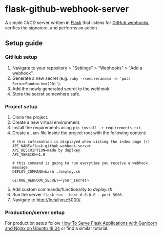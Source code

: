 # flask-github-webhook-server

A simple CI/CD server written in [Flask](https://flask.palletsprojects.com/en/2.1.x/) that listens for [GitHub webhooks](https://docs.github.com/en/developers/webhooks-and-events/webhooks/about-webhooks), verifies the signature, and performs an action.

## Setup guide

### GitHub setup

1. Navigate to your repository > "Settings" > "Webhooks" > "Add a webhook".
2. Generate a new secret (e.g. `ruby -rsecurerandom -e 'puts SecureRandom.hex(20)'`).
3. Add the newly generated secret to the webhook.
4. Store the secret somewhere safe.

### Project setup

1. Clone the project.
2. Create a new virtual environment.
3. Install the requirements using `pip install -r requirements.txt`.
4. Create a `.env` file inside the project root with the following content:
    ```
    # this information is displayed when visting the index page (/)
    API_NAME=flask-github-webhook-server
    API_DESCRIPTION=made by duplxey
    API_VERSION=1.0
   
    # this command is going to run everytime you receive a webhook message
    DEPLOY_COMMAND=bash ./deploy.sh

    GITHUB_WEBHOOK_SECRET=<your_secret>
    ```
5. Add custom commands/functionality to *deploy.sh*.
6. Run the server `flask run --host 0.0.0.0 --port 5000`.
7. Navigate to [http://localhost:5000/](http://localhost:5000/).

### Production/server setup

For production setup follow [How To Serve Flask Applications with Gunicorn and Nginx on Ubuntu 18.04](https://www.digitalocean.com/community/tutorials/how-to-serve-flask-applications-with-gunicorn-and-nginx-on-ubuntu-18-04) or find a similar tutorial.